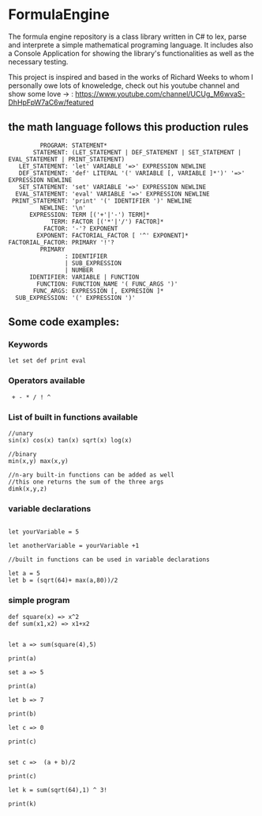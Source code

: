 # FormulaEngine

The formula engine repository is a class library written in C# to lex, parse and interprete a simple mathematical programing language. It includes also a Console Application for showing the library's functionalities as well as the necessary testing.

This project is inspired and based in the works of Richard Weeks to whom I personally owe lots of knoweledge, check out his youtube channel and show some love -> : https://www.youtube.com/channel/UCUg_M6wvaS-DhHpFpW7aC6w/featured 

## the math language follows this production rules
```
         PROGRAM: STATEMENT*
       STATEMENT: (LET_STATEMENT | DEF_STATEMENT | SET_STATEMENT | EVAL_STATEMENT | PRINT_STATEMENT)
   LET_STATEMENT: 'let' VARIABLE '=>' EXPRESSION NEWLINE
   DEF_STATEMENT: 'def' LITERAL '(' VARIABLE [, VARIABLE ]*')' '=>' EXPRESSION NEWLINE
   SET_STATEMENT: 'set' VARIABLE '=>' EXPRESSION NEWLINE
  EVAL_STATEMENT: 'eval' VARIABLE '=>' EXPRESSION NEWLINE
 PRINT_STATEMENT: 'print' '(' IDENTIFIER ')' NEWLINE
         NEWLINE: '\n'
      EXPRESSION: TERM [('+'|'-') TERM]*
            TERM: FACTOR [('*'|'/') FACTOR]*
          FACTOR: '-'? EXPONENT
        EXPONENT: FACTORIAL_FACTOR [ '^' EXPONENT]*
FACTORIAL_FACTOR: PRIMARY '!'?
         PRIMARY 
                : IDENTIFIER 
                | SUB_EXPRESSION 
                | NUMBER
      IDENTIFIER: VARIABLE | FUNCTION
        FUNCTION: FUNCTION_NAME '( FUNC_ARGS ')'
       FUNC_ARGS: EXPRESSION [, EXPRESION ]*
  SUB_EXPRESSION: '(' EXPRESSION ')'
```

## Some code examples:
### Keywords
```
let set def print eval
```
### Operators available
```
 + - * / ! ^ 
 ```

### List of built in functions available 
```
//unary 
sin(x) cos(x) tan(x) sqrt(x) log(x)

//binary
min(x,y) max(x,y)

//n-ary built-in functions can be added as well
//this one returns the sum of the three args
dimk(x,y,z)

```

### variable declarations
```

let yourVariable = 5

let anotherVariable = yourVariable +1

//built in functions can be used in variable declarations

let a = 5
let b = (sqrt(64)+ max(a,80))/2

```


### simple program
```
def square(x) => x^2
def sum(x1,x2) => x1+x2


let a => sum(square(4),5) 

print(a)

set a => 5

print(a)

let b => 7

print(b)

let c => 0

print(c)


set c =>  (a + b)/2

print(c)

let k = sum(sqrt(64),1) ^ 3!

print(k)

```